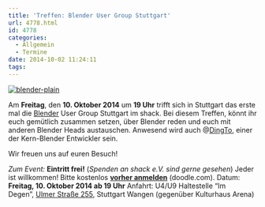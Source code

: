 ```yaml
---
title: 'Treffen: Blender User Group Stuttgart'
url: 4778.html
id: 4778
categories:
  - Allgemein
  - Termine
date: 2014-10-02 11:24:11
tags:
---
```


[![blender-plain](https://blog.shackspace.de/wp-content/uploads/2014/10/blender-plain.png)](https://blog.shackspace.de/wp-content/uploads/2014/10/blender-plain.png)

Am **Freitag**, den **10\. Oktober 2014** um **19 Uhr** trifft sich in Stuttgart das erste mal die [Blender](http://www.blender.org/) User Group Stuttgart im shack.
Bei diesem Treffen, könnt ihr euch gemütlich zusammen setzen, über Blender reden und euch mit anderen Blender Heads austauschen. Anwesend wird auch @[DingTo](https://twitter.com/DingTo), einer der Kern-Blender Entwickler sein.

Wir freuen uns auf euren Besuch!

_Zum Event:_
**Eintritt frei!** (_Spenden an shack e.V. sind gerne gesehen_) Jeder ist willkommen!
Bitte kostenlos **[vorher anmelden](http://doodle.com/56vusrdm4zwnxkvc)** (doodle.com).
Datum: **Freitag, 10\. Oktober 2014 **ab** 19 Uhr**
Anfahrt: U4/U9 Haltestelle “Im Degen”, [Ulmer Straße 255](https://blog.shackspace.de/?page_id=713), Stuttgart Wangen (gegenüber Kulturhaus Arena)